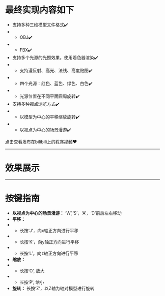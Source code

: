 # 最终实现内容如下
 * 支持多种三维模型文件格式✔️
 * *  OBJ✔️
 * *  FBX✔️
 * 支持多个光源的光照效果，使用着色器渲染✔️
 * * 支持漫反射、高光、法线、高度贴图✔️
 * * 四个光源：红色、蓝色、绿色、白色✔️
 * * 光源位置在不同平面圆周旋转✔️
 * 支持多种视点浏览方式✔️
 * * 以模型为中心的平移缩放旋转✔️
 * * 以视点为中心的场景漫游✔️
 
点击查看发布在bilibili上的[程序视频](https://www.bilibili.com/video/BV1cG4y117Ug/)❤️

---
# 效果展示
---
# 按键指南 
* **以视点为中心的场景漫游：** ‘W’,‘S’，‘A’，‘D’前后左右移动
* **平移：** 
* * 长按‘J’，向x轴正方向进行平移
* * 长按‘K’，向y轴正方向进行平移
* * 长按‘L’，向z轴正方向进行平移
* **缩放：**
* * 长按‘O’, 放大
* * 长按‘P’, 缩小
* **旋转：** 长按‘Z’，以Z轴为轴对模型进行旋转


